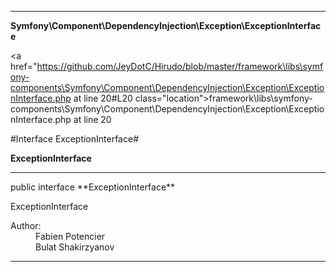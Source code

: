 
- - -

**Symfony\Component\DependencyInjection\Exception\ExceptionInterface**


<a href="https://github.com/JeyDotC/Hirudo/blob/master/framework\libs\symfony-components\Symfony\Component\DependencyInjection\Exception\ExceptionInterface.php at line 20#L20 class="location">framework\libs\symfony-components\Symfony\Component\DependencyInjection\Exception\ExceptionInterface.php at line 20</a>

#Interface ExceptionInterface#

**ExceptionInterface**




- - -

<p class="signature">public  interface **ExceptionInterface**</p>

<div class="comment" id="overview_description"><p>ExceptionInterface</p></div>

<dl>
<dt>Author:</dt>
<dd>Fabien Potencier <fabien@symfony.com></dd>
<dd>Bulat Shakirzyanov <bulat@theopenskyproject.com></dd>
</dl>


- - -

